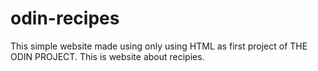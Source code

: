 # odin-recipes
This simple website made using only using HTML as first project of THE ODIN PROJECT.
This is website about recipies.